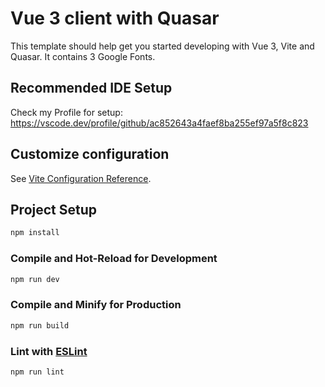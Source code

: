 # Vue 3 client with Quasar

This template should help get you started developing with Vue 3, Vite and Quasar. It contains 3 Google Fonts.

## Recommended IDE Setup

Check my Profile for setup: https://vscode.dev/profile/github/ac852643a4faef8ba255ef97a5f8c823

## Customize configuration

See [Vite Configuration Reference](https://vitejs.dev/config/).

## Project Setup

```sh
npm install
```

### Compile and Hot-Reload for Development

```sh
npm run dev
```

### Compile and Minify for Production

```sh
npm run build
```

### Lint with [ESLint](https://eslint.org/)

```sh
npm run lint
```
